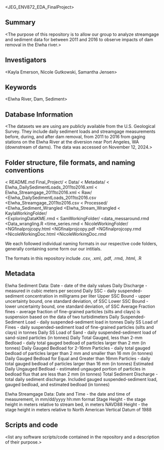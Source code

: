 
<JEG_ENV872_EDA_FinalProject>
## Summary
<The purpose of this repository is to allow our group to analyze streamgage and sediment data for between 2011 and 2016 to observe impacts of dam removal in the Elwha river.>
## Investigators
<Kayla Emerson, Nicole Gutkowski, Samantha Jensen>
## Keywords
<Elwha River, Dam, Sediment>
## Database Information
<The datasets we are using are publicly available from the U.S. Geological Survey. They include daily sediment loads and streamgage measurements before, during, and after dam removal, from 2011 to 2016 from gaging stations on the Elwha River at the diversion near Port Angeles, WA (downstream of dams). The data was accessed on November 12, 2024.>
## Folder structure, file formats, and naming conventions
< README.md
  Final_Project/
  < Data/
    < Metadata/
      < Elwha_DailySedimentLoads_2011to2016.xml
      < Elwha_Streamgage_2011to2016.xml
    < Raw/
      <Elwha_DailySedimentLoads_2011to2016.csv
      <Elwha_Streamgage_2011to2016.csv
    < Processed/
      <Elwha_Sediment_Wrangled
      <Elwha_Stream_Wrangled
  < KaylaWorkingFolder/  
    <ExploringDataKME.rmd
  < SamWorkingFolder/
    <data_messaround.rmd
    <Data_wrangling.R
    <time_series.rmd
  < NicoleWorkingFolder/
    <NGfinalprojcopy.html
    <NGfinalprojcopy.pdf
    <NGfinalprojcopy.rmd
    <NicoleWorkingDoc.html
    <NicoleWorkingDoc.rmd
    
We each followed individual naming formats in our respective code folders, generally containing some form our our intitials.

The formats in this repository include .csv, .xml, .pdf, .rmd, .html, .R

## Metadata
Elwha Sediment Data:
Date - date of the daily values 
Daily Discharge - measured in cubic meters per second
Daily SSC - daily suspended-sediment concentration in milligrams per liter
Upper SSC Bound - upper uncertainty bound, one standard deviation, of SSC
Lower SSC Bound - lower uncertainty bound, one standard deviation, of SSC
Average Fraction fines - average fraction of fine-grained particles (silts and clays) is suspension based on the data of two turbidimeters 
Daily Suspended-Sediment Load - daily suspended-sediment load in tonnes
Daily SS Load of Fines - daily suspended-sediment load of fine-grained particles (silts and clays) in tonnes
Daily SS Load of Sand - daily suspended-sediment load of sand-sized particles (in tonnes)
Daily Total Gauged, less than 2-mm Bedload - daily total gauged bedload of particles larger than 2 mm (in tonnes)
Daily Gauged Bedload for 2-16mm Particles - daily total gauged bedload of particles larger than 2 mm and smaller than 16 mm (in tonnes)
Daily Gauged Bedload for Equal and Greater than 16mm Particles - daily total gauged bedload of particles larger than 16 mm (in tonnes)
Estimated Daily Ungauged Bedload - estimated ungauged portion of particles in bedload flux that are less than 2 mm (in tonnes)
Total Sediment Discharge - total daily sediment discharge. Included gauged suspended-sediment load, gauged bedload, and estimated bedload (in tonnes)

Elwha Streamgage Data:
Date and Time - the date and time of measurement, in mm/dd/yyyy hh:mm format
Stage Height - the stage height in meters relative to stream bed, in meters
NAVD88 Height - the stage height in meters relative to North American Vertical Datum of 1988

## Scripts and code
<list any software scripts/code contained in the repository and a description of
their purpose.>
